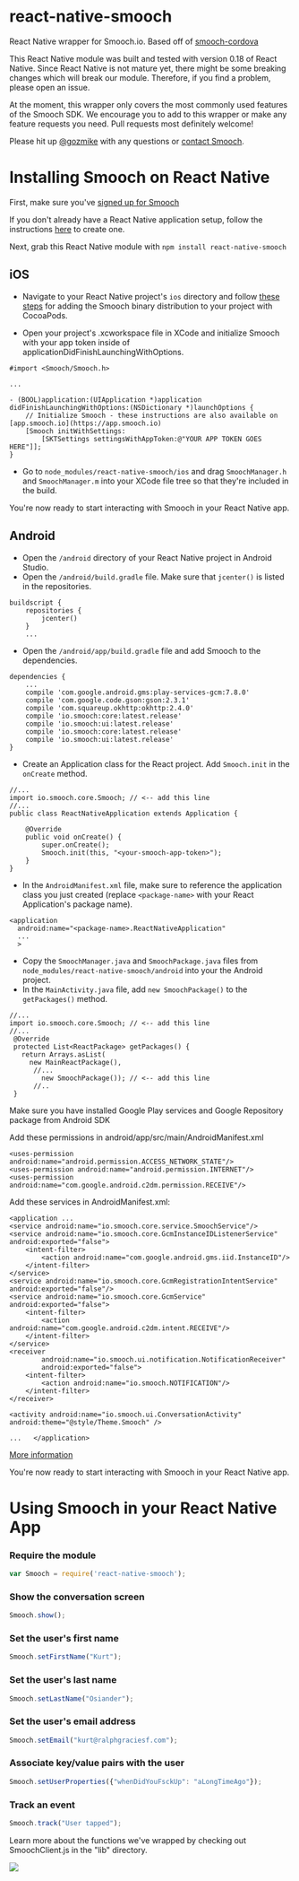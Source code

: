# react-native-smooch
React Native wrapper for Smooch.io. Based off of [smooch-cordova](https://github.com/smooch/smooch-cordova)

This React Native module was built and tested with version 0.18 of React Native. Since React Native is not mature yet, there might be some breaking changes which will break our module. Therefore, if you find a problem, please open an issue.

At the moment, this wrapper only covers the most commonly used features of the Smooch SDK. We encourage you to add to this wrapper or make any feature requests you need. Pull requests most definitely welcome!

Please hit up [@gozmike](https://twitter.com/gozmike) with any questions or [contact Smooch](mailto:help@smooch.io).

Installing Smooch on React Native
=================================

First, make sure you've [signed up for Smooch](https://app.smooch.io/signup)

If you don't already have a React Native application setup, follow the instructions [here](https://facebook.github.io/react-native/docs/getting-started.html) to create one.

Next, grab this React Native module with `npm install react-native-smooch`

## iOS

 * Navigate to your React Native project's `ios` directory and follow [these steps](http://docs.smooch.io/ios/#adding-smooch-to-your-app) for adding the Smooch binary distribution to your project with CocoaPods.

 * Open your project's .xcworkspace file in XCode and initialize Smooch with your app token inside of applicationDidFinishLaunchingWithOptions.

```
#import <Smooch/Smooch.h>

...

- (BOOL)application:(UIApplication *)application didFinishLaunchingWithOptions:(NSDictionary *)launchOptions {
    // Initialize Smooch - these instructions are also available on [app.smooch.io](https://app.smooch.io)
    [Smooch initWithSettings:
        [SKTSettings settingsWithAppToken:@"YOUR APP TOKEN GOES HERE"]];
}
```

 * Go to `node_modules/react-native-smooch/ios` and drag `SmoochManager.h` and `SmoochManager.m` into your XCode file tree so that they're included in the build.

You're now ready to start interacting with Smooch in your React Native app.

## Android

* Open the `/android` directory of your React Native project in Android Studio.
* Open the `/android/build.gradle` file. Make sure that `jcenter()` is listed in the repositories.
```
buildscript {
    repositories {
        jcenter()
    }
    ...
```

* Open the `/android/app/build.gradle` file and add Smooch to the dependencies.
```
dependencies {
    ...
    compile 'com.google.android.gms:play-services-gcm:7.8.0'
    compile 'com.google.code.gson:gson:2.3.1'
    compile 'com.squareup.okhttp:okhttp:2.4.0'
    compile 'io.smooch:core:latest.release'
    compile 'io.smooch:ui:latest.release'
    compile 'io.smooch:core:latest.release'
    compile 'io.smooch:ui:latest.release'
}
```

* Create an Application class for the React project. Add `Smooch.init` in the `onCreate` method.
```
//...
import io.smooch.core.Smooch; // <-- add this line
//...
public class ReactNativeApplication extends Application {

    @Override
    public void onCreate() {
        super.onCreate();
        Smooch.init(this, "<your-smooch-app-token>");
    }
}
```

* In the `AndroidManifest.xml` file, make sure to reference the application class you just created (replace `<package-name>` with your React Application's package name).

```
<application
  android:name="<package-name>.ReactNativeApplication"
  ...
  >
```

* Copy the `SmoochManager.java` and `SmoochPackage.java` files from `node_modules/react-native-smooch/android` into your the Android project.
* In the `MainActivity.java` file, add `new SmoochPackage()` to the `getPackages()` method.

```
//...
import io.smooch.core.Smooch; // <-- add this line
//...
 @Override
 protected List<ReactPackage> getPackages() {
   return Arrays.asList(
     new MainReactPackage(),
      //...
        new SmoochPackage()); // <-- add this line
      //..
 }
 ```
 
Make sure you have installed Google Play services and Google Repository package from Android SDK 

Add these permissions in android/app/src/main/AndroidManifest.xml
```
<uses-permission android:name="android.permission.ACCESS_NETWORK_STATE"/>
<uses-permission android:name="android.permission.INTERNET"/>
<uses-permission android:name="com.google.android.c2dm.permission.RECEIVE"/>
```
Add these services in AndroidManifest.xml:
```
<application ...
<service android:name="io.smooch.core.service.SmoochService"/>
<service android:name="io.smooch.core.GcmInstanceIDListenerService" android:exported="false">
    <intent-filter>
        <action android:name="com.google.android.gms.iid.InstanceID"/>
    </intent-filter>
</service>
<service android:name="io.smooch.core.GcmRegistrationIntentService" android:exported="false"/>
<service android:name="io.smooch.core.GcmService" android:exported="false">
    <intent-filter>
        <action android:name="com.google.android.c2dm.intent.RECEIVE"/>
    </intent-filter>
</service>
<receiver
        android:name="io.smooch.ui.notification.NotificationReceiver"
        android:exported="false">
    <intent-filter>
        <action android:name="io.smooch.NOTIFICATION"/>
    </intent-filter>
</receiver>

<activity android:name="io.smooch.ui.ConversationActivity" android:theme="@style/Theme.Smooch" />

...   </application>
 ```
[More information](http://docs.smooch.io/android/#adding-smooch-to-your-app) 


You're now ready to start interacting with Smooch in your React Native app.

Using Smooch in your React Native App
=====================================

### Require the module
```javascript
var Smooch = require('react-native-smooch');
```

### Show the conversation screen
```javascript
Smooch.show();
```

### Set the user's first name
```javascript
Smooch.setFirstName("Kurt");
```

### Set the user's last name
```javascript
Smooch.setLastName("Osiander");
```

### Set the user's email address
```javascript
Smooch.setEmail("kurt@ralphgraciesf.com");
```

### Associate key/value pairs with the user
```javascript
Smooch.setUserProperties({"whenDidYouFsckUp": "aLongTimeAgo"});
```

### Track an event
```javascript
Smooch.track("User tapped");
```

Learn more about the functions we've wrapped by checking out SmoochClient.js in the "lib" directory.

![](https://media.giphy.com/media/h9KtiB6DgiS2s/giphy.gif)
